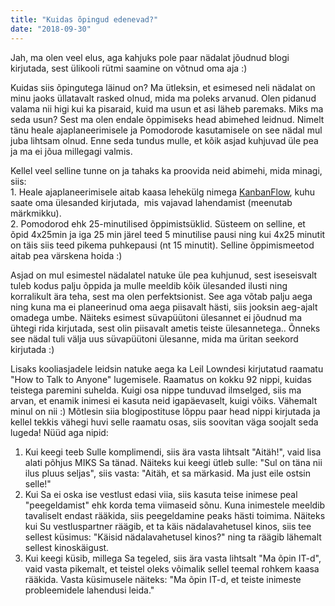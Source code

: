 ```yaml
---
title: "Kuidas õpingud edenevad?"
date: "2018-09-30"
---
```


Jah, ma olen veel elus, aga kahjuks pole paar nädalat jõudnud blogi kirjutada, sest ülikooli rütmi saamine on võtnud oma aja :)

Kuidas siis õpingutega läinud on? Ma ütleksin, et esimesed neli nädalat on minu jaoks üllatavalt rasked olnud, mida ma poleks arvanud. Olen pidanud valama nii higi kui ka pisaraid, kuid ma usun et asi läheb paremaks. Miks ma seda usun? Sest ma olen endale õppimiseks head abimehed leidnud. Nimelt tänu heale ajaplaneerimisele ja Pomodorode kasutamisele on see nädal mul juba lihtsam olnud. Enne seda tundus mulle, et kõik asjad kuhjuvad üle pea ja ma ei jõua millegagi valmis.

Kellel veel selline tunne on ja tahaks ka proovida neid abimehi, mida minagi, siis:  
1\. Heale ajaplaneerimisele aitab kaasa lehekülg nimega [KanbanFlow](https://kanbanflow.com), kuhu saate oma ülesanded kirjutada,  mis vajavad lahendamist (meenutab märkmikku).  
2\. Pomodorod ehk 25-minutilised õppimistsüklid. Süsteem on selline, et õpid 4x25min ja iga 25 min järel teed 5 minutilise pausi ning kui 4x25 minutit on täis siis teed pikema puhkepausi (nt 15 minutit). Selline õppimismeetod aitab pea värskena hoida :)

Asjad on mul esimestel nädalatel natuke üle pea kuhjunud, sest iseseisvalt tuleb kodus palju õppida ja mulle meeldib kõik ülesanded ilusti ning korralikult ära teha, sest ma olen perfektsionist. See aga võtab palju aega ning kuna ma ei planeerinud oma aega piisavalt hästi, siis jooksin aeg-ajalt omadega umbe. Näiteks esimest süvapüütoni ülesannet ei jõudnud ma ühtegi rida kirjutada, sest olin piisavalt ametis teiste ülesannetega.. Õnneks see nädal tuli välja uus süvapüütoni ülesanne, mida ma üritan seekord kirjutada :)

Lisaks kooliasjadele leidsin natuke aega ka Leil Lowndesi kirjutatud raamatu "How to Talk to Anyone" lugemisele. Raamatus on kokku 92 nippi, kuidas teistega paremini suhelda. Kuigi osa nippe tunduvad ilmselged, siis ma arvan, et enamik inimesi ei kasuta neid igapäevaselt, kuigi võiks. Vähemalt minul on nii :) Mõtlesin siia blogipostituse lõppu paar head nippi kirjutada ja kellel tekkis vähegi huvi selle raamatu osas, siis soovitan väga soojalt seda lugeda! Nüüd aga nipid:

1. Kui keegi teeb Sulle komplimendi, siis ära vasta lihtsalt "Aitäh!", vaid lisa alati põhjus MIKS Sa tänad. Näiteks kui keegi ütleb sulle: "Sul on täna nii ilus pluus seljas", siis vasta: "Aitäh, et sa märkasid. Ma just eile ostsin selle!"
2. Kui Sa ei oska ise vestlust edasi viia, siis kasuta teise inimese peal "peegeldamist" ehk korda tema viimaseid sõnu. Kuna inimestele meeldib tavaliselt endast rääkida, siis peegeldamine peaks hästi toimima. Näiteks kui Su vestluspartner räägib, et ta käis nädalavahetusel kinos, siis tee sellest küsimus: "Käisid nädalavahetusel kinos?" ning ta räägib lähemalt sellest kinoskäigust.
3. Kui keegi küsib, millega Sa tegeled, siis ära vasta lihtsalt "Ma õpin IT-d", vaid vasta pikemalt, et teistel oleks võimalik sellel teemal rohkem kaasa rääkida. Vasta küsimusele näiteks: "Ma õpin IT-d, et teiste inimeste probleemidele lahendusi leida."
